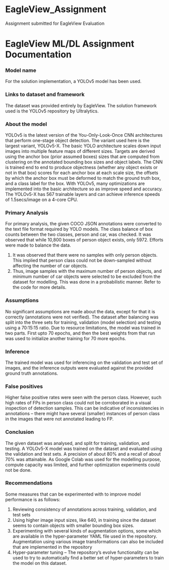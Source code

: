 # EagleView_Assignment
Assignment submitted for EagleView Evaluation

<H1>EagleView ML/DL Assignment Documentation</H1>

<h3>Model name</h3>
	For the solution implementation, a YOLOv5 model has been used.

<h3>Links to dataset and framework</h3>
	The dataset was provided entirely by EagleView. The solution framework used is the YOLOv5 repository by Ultralytics.

<h3>About the model</h3>
	YOLOv5 is the latest version of the You-Only-Look-Once CNN architectures that perform one-stage object detection. The variant used here is the largest variant, YOLOv5-X. The basic YOLO architecture scales down input images into multiple feature maps of different sizes. Targets are derived using the anchor box (prior assumed boxes) sizes that are computed from clustering on the annotated bounding box sizes and object labels. The CNN is trained end to end to produce objectness (whether any object exists or not in that box) scores for each anchor box at each scale size, the offsets by which the anchor box must be deformed to match the ground truth box, and a class label for the box. With YOLOv5, many optimizations are implemented into the basic architecture so as improve speed and accuracy. The YOLOv5-X has 567 trainable layers and can achieve inference speeds of 1.5secs/image on a 4-core CPU.


<h3>Primary Analysis</h3>
	For primary analysis, the given COCO JSON annotations were converted to the text file format required by YOLO models. The class balance of box counts between the two classes, person and car, was checked. It was observed that while 10,800 boxes of person object exists, only 5972. Efforts were made to balance the data.
  
1.	It was observed that there were no samples with only person objects. This implied that person class could not be down-sampled without affecting the number of car objects.
2.	Thus, image samples with the maximum number of person objects, and minimum number of car objects were selected to be excluded from the dataset for modelling. This was done in a probabilistic manner. Refer to the code for more details.


<h3>Assumptions</h3>
	No significant assumptions are made about the data, except for that it is correctly (annotations were not verified). 
	The dataset after balancing was split into the three sets for training, validation (model selection) and testing using a 70:15:15 ratio.
	Due to resource limitations, the model was trained in two parts. First upto 70 epochs, and then the best weights from that run was used to initialize another training for 70 more epochs.

<h3>Inference</h3>
	The trained model was used for inferencing on the validation and test set of images, and the inference outputs were evaluated against the provided ground truth annotations.

<h3>False positives</h3>
	Higher false positive rates were seen with the person class. However, such high rates of FPs in person class could not be corroborated in a visual inspection of detection samples. This can be indicative of inconsistencies in annotations – there might have several (smaller) instances of person class in the images that were not annotated leading to FP.


<h3>Conclusion</h3>
	The given dataset was analysed, and split for training, validation, and testing. A YOLOv5-X model was trained on the dataset and evaluated using the validation and test sets. A precision of about 80% and a recall of about 70% was attainable. As Google Colab was used for the modelling purpose, compute capacity was limited, and further optimization experiments could not be done.

<h3>Recommendations</h3>
	Some measures that can be experimented with to improve model performance is as follows:
  
1.  Reviewing consistency of annotations across training, validation, and test sets
2.	Using higher image input sizes, like 640, in training since the dataset seems to contain objects with smaller bounding box sizes.
3.	Experimenting with several kinds of augmentation options, some which are available in the hyper-parameter YAML file used in the repository. Augmentation using various image transformations can also be included that are implemented in the repository
4.	Hyper-parameter tuning – The repository’s evolve functionality can be used to try to automatically find a better set of hyper-parameters to train the model on this dataset.



